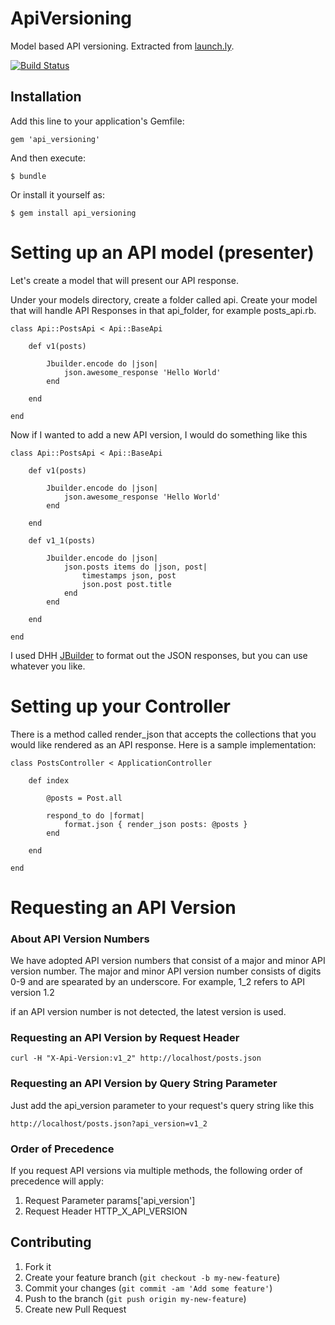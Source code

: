 ApiVersioning
=============

Model based API versioning. Extracted from [launch.ly](http://launch.ly).

[![Build Status](https://travis-ci.org/craigs/api_versioning.png)](https://travis-ci.org/craigs/api_versioning)


Installation
------------

Add this line to your application's Gemfile:

    gem 'api_versioning'

And then execute:

    $ bundle

Or install it yourself as:

    $ gem install api_versioning


Setting up an API model (presenter)
===================================

Let's create a model that will present our API response.

Under your models directory, create a folder called api.
Create your model that will handle API Responses in that api_folder, for example posts_api.rb.

```
class Api::PostsApi < Api::BaseApi

	def v1(posts)

		Jbuilder.encode do |json|
			json.awesome_response 'Hello World'
		end

	end

end
```

Now if I wanted to add a new API version, I would do something like this

```
class Api::PostsApi < Api::BaseApi

	def v1(posts)

		Jbuilder.encode do |json|
			json.awesome_response 'Hello World'
		end

	end

	def v1_1(posts)

		Jbuilder.encode do |json|
			json.posts items do |json, post|
				timestamps json, post
				json.post post.title
			end
		end

	end

end
```

I used DHH [JBuilder](https://github.com/rails/jbuilder) to format out the JSON responses, but you can use whatever you like.

Setting up your Controller
==========================

There is a method called render_json that accepts the collections that you would like rendered as an API response. Here is a sample implementation:

```
class PostsController < ApplicationController

	def index

		@posts = Post.all
      
		respond_to do |format|
			format.json { render_json posts: @posts }
		end

	end

end
```

Requesting an API Version
=========================

### About API Version Numbers

We have adopted API version numbers that consist of a major and minor API version number. The major and minor API version number consists of digits 0-9 and are spearated by an underscore. For example, 1_2 refers to API version 1.2

if an API version number is not detected, the latest version is used.

### Requesting an API Version by Request Header

```
curl -H "X-Api-Version:v1_2" http://localhost/posts.json
```

### Requesting an API Version by Query String Parameter

Just add the api_version parameter to your request's query string like this

```
http://localhost/posts.json?api_version=v1_2
````

### Order of Precedence

If you request API versions via multiple methods, the following order of precedence will apply:

1. Request Parameter params['api_version']
2. Request Header HTTP_X_API_VERSION

## Contributing

1. Fork it
2. Create your feature branch (`git checkout -b my-new-feature`)
3. Commit your changes (`git commit -am 'Add some feature'`)
4. Push to the branch (`git push origin my-new-feature`)
5. Create new Pull Request
